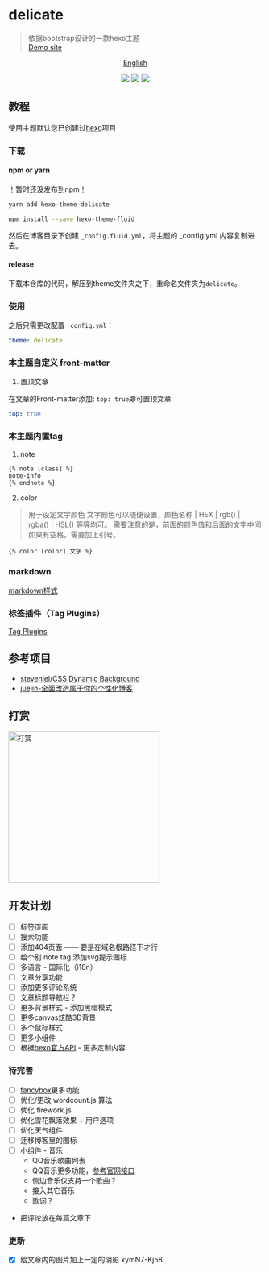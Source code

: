 # delicate

> 依据bootstrap设计的一款hexo主题  
> [Demo site](https://kartjim.top/delicate)

<div align="center">

[English](/README-EN.md)

</div>

<div align="center">
<a href="https://nodejs.org"><img src="https://img.shields.io/badge/node-%3E%3D10.9.0-blue"></a>
<a href="https://hexo.io"><img src="https://img.shields.io/badge/hexo-4.3.0-brightgreen"></a>
<a href="https://github.com/can-dy-jack/hexo-theme-delicate/blob/master/LICENSE"><img src="https://img.shields.io/badge/license-MIT-orange"></a>
</div>

## 教程

使用主题默认您已创建过[hexo](https://hexo.io)项目

### 下载

#### npm or yarn

！暂时还没发布到npm！

```bash
yarn add hexo-theme-delicate
```

```bash
npm install --save hexo-theme-fluid
```

然后在博客目录下创建 `_config.fluid.yml`，将主题的 _config.yml 内容复制进去。

#### release

下载本仓库的代码，解压到theme文件夹之下，重命名文件夹为`delicate`。

### 使用

之后只需更改配置 `_config.yml`：

```yml
theme: delicate
```

### 本主题自定义 front-matter

1. 置顶文章

在文章的Front-matter添加: `top: true`即可置顶文章

```yml
top: true
```

### 本主题内置tag

1. note

```ejs
{% note [class] %}
note-info
{% endnote %}
```

2. color

> 用于设定文字颜色
> 文字颜色可以随便设置，颜色名称 | HEX | rgb() | rgba() | HSL() 等等均可。
> 需要注意的是，前面的颜色值和后面的文字中间如果有空格，需要加上引号。

```ejs
{% color [color] 文字 %}
```

### markdown

[markdown样式](https://kartjim.top/delicate/2021/11/14/markdown%E6%B5%8B%E8%AF%95%E6%96%87%E4%BB%B6/)

### 标签插件（Tag Plugins）

[Tag Plugins](https://kartjim.top/delicate/2021/11/12/code-test/)

## 参考项目

- [stevenlei/CSS Dynamic Background](https://codepen.io/stevenlei/pen/ZEJxXGL?editors=1100)
- [juejin-全面改造属于你的个性化博客](https://juejin.cn/post/6997775533840793614#heading-5)

## 打赏

<img src="https://i.loli.net/2021/11/23/AKlzU5R7wNdHSpo.jpg" width=300 alt="打赏"/>

## 开发计划

- [ ] 标签页面
- [ ] 搜索功能
- [ ] 添加404页面 —— 要是在域名根路径下才行
- [ ] 给个别 note tag 添加svg提示图标
- [ ] 多语言 - 国际化（i18n）
- [ ] 文章分享功能
- [ ] 添加更多评论系统
- [ ] 文章标题导航栏？
- [ ] 更多背景样式 - 添加黑暗模式
- [ ] 更多canvas炫酷3D背景
- [ ] 多个鼠标样式
- [ ] 更多小组件
- [ ] 根据[hexo官方API](https://hexo.io/zh-cn/api/) - 更多定制内容

### 待完善

- [ ] [fancybox](https://fancyapps.com/docs/ui/fancybox/api)更多功能
- [ ] 优化/更改 wordcount.js 算法
- [ ] 优化 firework.js
- [ ] 优化雪花飘落效果 + 用户选项
- [ ] 优化天气组件
- [ ] 迁移博客里的图标
- [ ] 小组件 - 音乐
  - QQ音乐歌曲列表
  - QQ音乐更多功能，[参考官网接口](https://y.qq.com/m/api/open/index.html)
  - 侧边音乐仅支持一个歌曲？
  - 接入其它音乐
  - 歌词？
- 把评论放在每篇文章下

### 更新

- [x] 给文章内的图片加上一定的阴影
xymN7-Kj58
